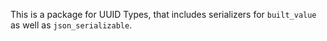 This is a package for UUID Types, that includes serializers for `built_value` as well as `json_serializable`. 